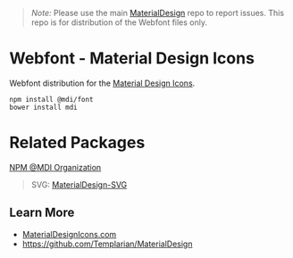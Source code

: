 > *Note:* Please use the main [MaterialDesign](https://github.com/Templarian/MaterialDesign/issues) repo to report issues. This repo is for distribution of the Webfont files only.

# Webfont - Material Design Icons

Webfont distribution for the [Material Design Icons](https://materialdesignicons.com).

```
npm install @mdi/font
bower install mdi
```

# Related Packages

[NPM @MDI Organization](https://npmjs.com/org/mdi)

> SVG: [MaterialDesign-SVG](https://github.com/Templarian/MaterialDesign-SVG)

## Learn More

- [MaterialDesignIcons.com](https://materialdesignicons.com)
- https://github.com/Templarian/MaterialDesign
